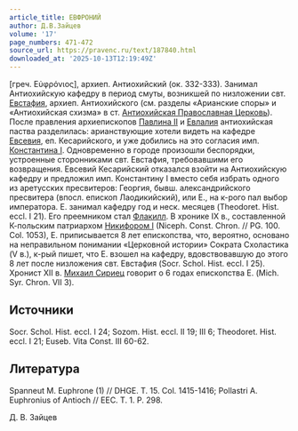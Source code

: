 ```yaml
---
article_title: ЕВФРОНИЙ
author: Д.В.Зайцев
volume: '17'
page_numbers: 471-472
source_url: https://pravenc.ru/text/187840.html
downloaded_at: '2025-10-13T12:19:49Z'
---
```


[греч. Εὐφρόνιος], архиеп. Антиохийский (ок. 332-333). Занимал Антиохийскую кафедру в период смуты, возникшей по низложении свт. [Евстафия](https://pravenc.ru/text/ЕВСТАФИЙ.html), архиеп. Антиохийского (см. разделы «Арианские споры» и «Антиохийская схизма» в ст. [Антиохийская Православная Церковь](<https://pravenc.ru/text/Антиохийская Православная Церковь.html>)). После правления архиепископов [Павлина II](<https://pravenc.ru/text/Павлина II.html>) и [Евлалия](https://pravenc.ru/text/Евлалия.html) антиохийская паства разделилась: арианствующие хотели видеть на кафедре [Евсевия](https://pravenc.ru/text/Евсевий.html), еп. Кесарийского, и уже добились на это согласия имп. [Константина I](<https://pravenc.ru/text/Константин I.html>). Одновременно в городе произошли беспорядки, устроенные сторонниками свт. Евстафия, требовавшими его возвращения. Евсевий Кесарийский отказался взойти на Антиохийскую кафедру и предложил имп. Константину I вместо себя избрать одного из аретусских пресвитеров: Георгия, бывш. александрийского пресвитера (впосл. епископ Лаодикийский), или Е., на к-рого пал выбор императора. Е. занимал кафедру год и неск. месяцев (Theodoret. Hist. eccl. I 21). Его преемником стал [Флакилл](https://pravenc.ru/text/Флакилл.html). В хронике IX в., составленной К-польским патриархом [Никифором I](<https://pravenc.ru/text/Никифор I.html>) (Niceph. Const. Chron. // PG. 100. Col. 1053), Е. приписывается 8 лет епископства, что, вероятно, основано на неправильном понимании «Церковной истории» Сократа Схоластика (V в.), к-рый пишет, что Е. взошел на кафедру, вдовствовавшую до этого 8 лет после низложения свт. Евстафия (Socr. Schol. Hist. eccl. I 25). Хронист XII в. [Михаил Сириец](<https://pravenc.ru/text/Михаил Сириец.html>) говорит о 6 годах епископства Е. (Mich. Syr. Chron. VII 3).

## Источники

Socr. Schol. Hist. eccl. I 24; Sozom. Hist. eccl. II 19; III 6; Theodoret. Hist. eccl. I 21; Euseb. Vita Const. III 60-62.

## Литература

Spanneut M. Euphrone (1) // DHGE. T. 15. Col. 1415-1416; Pollastri A. Euphronius of Antioch // EEC. T. 1. P. 298.

Д.   В.   Зайцев
